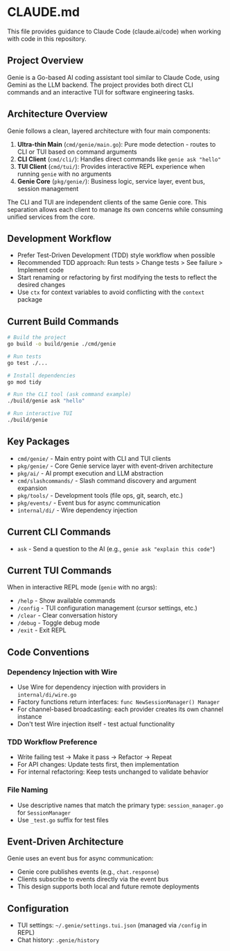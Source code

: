 # CLAUDE.md

This file provides guidance to Claude Code (claude.ai/code) when working with code in this repository.

## Project Overview

Genie is a Go-based AI coding assistant tool similar to Claude Code, using Gemini as the LLM backend. The project provides both direct CLI commands and an interactive TUI for software engineering tasks.

## Architecture Overview

Genie follows a clean, layered architecture with four main components:

1. **Ultra-thin Main** (`cmd/genie/main.go`): Pure mode detection - routes to CLI or TUI based on command arguments
2. **CLI Client** (`cmd/cli/`): Handles direct commands like `genie ask "hello"`
3. **TUI Client** (`cmd/tui/`): Provides interactive REPL experience when running `genie` with no arguments
4. **Genie Core** (`pkg/genie/`): Business logic, service layer, event bus, session management

The CLI and TUI are independent clients of the same Genie core. This separation allows each client to manage its own concerns while consuming unified services from the core.

## Development Workflow

- Prefer Test-Driven Development (TDD) style workflow when possible
- Recommended TDD approach: Run tests > Change tests > See failure > Implement code
- Start renaming or refactoring by first modifying the tests to reflect the desired changes
- Use `ctx` for context variables to avoid conflicting with the `context` package

## Current Build Commands

```bash
# Build the project
go build -o build/genie ./cmd/genie

# Run tests
go test ./...

# Install dependencies
go mod tidy

# Run the CLI tool (ask command example)
./build/genie ask "hello"

# Run interactive TUI
./build/genie
```

## Key Packages

- `cmd/genie/` - Main entry point with CLI and TUI clients
- `pkg/genie/` - Core Genie service layer with event-driven architecture
- `pkg/ai/` - AI prompt execution and LLM abstraction
- `cmd/slashcommands/` - Slash command discovery and argument expansion
- `pkg/tools/` - Development tools (file ops, git, search, etc.)
- `pkg/events/` - Event bus for async communication
- `internal/di/` - Wire dependency injection

## Current CLI Commands

- `ask` - Send a question to the AI (e.g., `genie ask "explain this code"`)

## Current TUI Commands

When in interactive REPL mode (`genie` with no args):
- `/help` - Show available commands
- `/config` - TUI configuration management (cursor settings, etc.)
- `/clear` - Clear conversation history
- `/debug` - Toggle debug mode
- `/exit` - Exit REPL

## Code Conventions

### Dependency Injection with Wire
- Use Wire for dependency injection with providers in `internal/di/wire.go`
- Factory functions return interfaces: `func NewSessionManager() Manager`
- For channel-based broadcasting: each provider creates its own channel instance
- Don't test Wire injection itself - test actual functionality

### TDD Workflow Preference
- Write failing test → Make it pass → Refactor → Repeat
- For API changes: Update tests first, then implementation
- For internal refactoring: Keep tests unchanged to validate behavior

### File Naming
- Use descriptive names that match the primary type: `session_manager.go` for `SessionManager`
- Use `_test.go` suffix for test files

## Event-Driven Architecture

Genie uses an event bus for async communication:
- Genie core publishes events (e.g., `chat.response`)
- Clients subscribe to events directly via the event bus
- This design supports both local and future remote deployments

## Configuration

- TUI settings: `~/.genie/settings.tui.json` (managed via `/config` in REPL)
- Chat history: `.genie/history`
